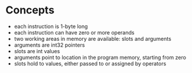 # Concepts

- each instruction is 1-byte long
- each instruction can have zero or more operands
- two working areas in memory are available: slots and arguments
- arguments are int32 pointers
- slots are int values
- arguments point to location in the program memory, starting from zero
- slots hold to values, either passed to or assigned by operators

